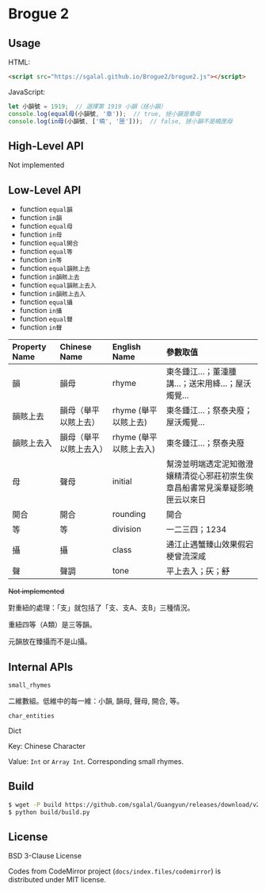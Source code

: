 # Brogue 2

## Usage

HTML:

```html
<script src="https://sgalal.github.io/Brogue2/brogue2.js"></script>
```

JavaScript:

```javascript
let 小韻號 = 1919;  // 選擇第 1919 小韻（拯小韻）
console.log(equal母(小韻號, '章'));  // true, 拯小韻是章母
console.log(in母(小韻號, ['曉', '匣']));  // false, 拯小韻不是曉匣母
```

## High-Level API

Not implemented

## Low-Level API

* function `equal韻`
* function `in韻`
* function `equal母`
* function `in母`
* function `equal開合`
* function `equal等`
* function `in等`
* function `equal韻賅上去`
* function `in韻賅上去`
* function `equal韻賅上去入`
* function `in韻賅上去入`
* function `equal攝`
* function `in攝`
* function `equal聲`
* function `in聲`

Property Name | Chinese Name | English Name | 參數取值
:- | :- | :- | :-
韻 | 韻母 | rhyme | 東冬鍾江…；董湩腫講…；送宋用絳…；屋沃燭覺…
韻賅上去 | 韻母（舉平以賅上去） | rhyme (舉平以賅上去) | 東冬鍾江…；祭泰夬廢；屋沃燭覺…
韻賅上去入 | 韻母（舉平以賅上去入） | rhyme (舉平以賅上去入) | 東冬鍾江…；祭泰夬廢
母 | 聲母 | initial | 幫滂並明端透定泥知徹澄孃精清從心邪莊初崇生俟章昌船書常見溪羣疑影曉匣云以來日
開合 | 開合 | rounding | 開合
等 | 等 | division | 一二三四；1234
攝 | 攝 | class | 通江止遇蟹臻山效果假宕梗曾流深咸
聲 | 聲調 | tone | 平上去入；<del>仄</del>；<del>舒</del>

<del>Not implemented</del>

對重紐的處理：「支」就包括了「支、支A、支B」三種情況。

重紐四等（A類）是三等韻。

元韻放在臻攝而不是山攝。

## Internal APIs

`small_rhymes`

二維數組。低維中的每一維：小韻, 韻母, 聲母, 開合, 等。

`char_entities`

Dict

Key: Chinese Character

Value: `Int` or `Array Int`. Corresponding small rhymes.

## Build

```sh
$ wget -P build https://github.com/sgalal/Guangyun/releases/download/v2.1/data.sqlite3
$ python build/build.py
```

## License

BSD 3-Clause License

Codes from CodeMirror project (`docs/index.files/codemirror`) is distributed under MIT license.
